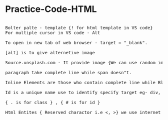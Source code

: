 # Practice-Code-HTML
<pre>

Bolter palte - template {! for html template in VS code}
For multiple cursor in VS code - Alt 

To open in new tab of web browser - target = "_blank".

[alt] is to give alternetive image

Source.unsplash.com - It provide image {We can use random image}.

paragraph take complete line while span doesn"t.

Inline Elements are those who contain complete line while Block Element doesn't.

Id is a unique name use to identify specify target eg- div, box while class is a group.

{ . is for class } , { # is for id }

Html Entites { Reserved charactor i.e <, >} we use internet for mor symbol.
</pre>